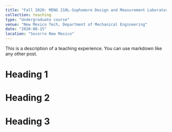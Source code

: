 ```yaml
---
title: "Fall 2020: MENG 210L-Sophomore Design and Measurement Laboratory "
collection: teaching
type: "Undergraduate course"
venue: "New Mexico Tech, Department of Mechanical Engineering"
date: "2020-08-15"
location: "Socorro New Mexico"
---
```


This is a description of a teaching experience. You can use markdown like any other post.

Heading 1
======

Heading 2
======

Heading 3
======

